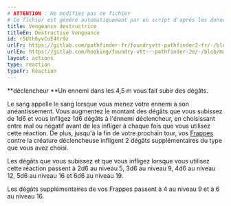 ```yaml
---
# ATTENTION : Ne modifiez pas ce fichier
# Ce fichier est généré automatiquement par un script d'après les données du module Foundry VTT officiel et de sa traduction
title: Vengeance destructrice
titleEn: Destructive Vengeance
id: r5Uth6yvCoE4tr9z
urlFr: https://gitlab.com/pathfinder-fr/foundryvtt-pathfinder2-fr/-/blob/master/data/actions/r5Uth6yvCoE4tr9z.htm
urlEn: https://gitlab.com/hooking/foundry-vtt---pathfinder-2e/-/blob/master/packs/data/actions.db/destructive-vengeance.json
layout: actions
type: reaction
typeFr: Réaction
---
```

**déclencheur **Un ennemi dans les 4,5 m vous fait subir des dégâts.

Le sang appelle le sang lorsque vous menez votre ennemi à son anéantissement. Vous augmentez le montant des dégâts que vous subissez de 1d6 et vous infligez 1d6 dégâts à l'énnemi déclencheur, en choisissant entre mal ou négatif avant de les infliger à chaque fois que vous utilisez cette réaction. De plus, jusqu'à la fin de votre prochain tour, vos [Frappes](frapper.html) contre la créature déclencheuse infligent 2 dégâts supplémentaires du type que vous avez choisi.

Les dégâts que vous subissez et que vous infligez lorsque vous utilisez cette réaction passent à 2d6 au niveau 5, 3d6 au niveau 9, 4d6 au niveau 12, 5d6 au niveau 16 et 6d6 au niveau 19.

Les dégâts supplémentaires de vos Frappes passent à 4 au niveau 9 et à 6 au niveau 16.

